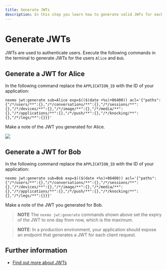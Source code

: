 ```yaml
---
title: Generate JWTs
description: In this step you learn how to generate valid JWTs for each User in your Conversation
---
```


# Generate JWTs

JWTs are used to authenticate users. Execute the following commands in the terminal to generate JWTs for the users `Alice` and `Bob`.

## Generate a JWT for Alice
In the following command replace the `APPLICATION_ID` with the ID of your application:

``` shell
nexmo jwt:generate sub=Alice exp=$(($(date +%s)+86400)) acl='{"paths":{"/*/users/**":{},"/*/conversations/**":{},"/*/sessions/**":{},"/*/devices/**":{},"/*/image/**":{},"/*/media/**":{},"/*/applications/**":{},"/*/push/**":{},"/*/knocking/**":{},"/*/legs/**":{}}}'
```

Make a note of the JWT you generated for Alice.

![](public/screenshots/tutorials/client-sdk/generated-jwt-key.png)

## Generate a JWT for Bob

In the following command replace the `APPLICATION_ID` with the ID of your application:

``` shell
nexmo jwt:generate sub=Bob exp=$(($(date +%s)+86400)) acl='{"paths":{"/*/users/**":{},"/*/conversations/**":{},"/*/sessions/**":{},"/*/devices/**":{},"/*/image/**":{},"/*/media/**":{},"/*/applications/**":{},"/*/push/**":{},"/*/knocking/**":{},"/*/legs/**":{}}}'
```

Make a note of the JWT you generated for Bob.

> **NOTE** The `nexmo jwt:generate` commands shown above set the expiry of the JWT to one day from now, which is the maximum.

> **NOTE**: In a production environment, your application should expose an endpoint that generates a JWT for each client request.

## Further information

* [Find out more about JWTs](/concepts/guides/authentication#jwts)
